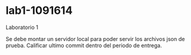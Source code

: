 # lab1-1091614
Laboratorio 1 

Se debe montar un servidor local para poder servir los archivos json de prueba.
Calificar ultimo commit dentro del periodo de entrega.
